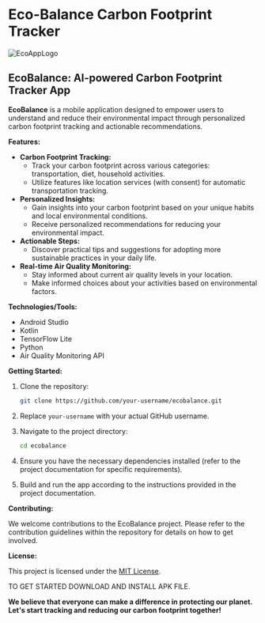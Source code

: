 # Eco-Balance Carbon Footprint Tracker

![EcoAppLogo](https://github.com/ByronOndari/Eco-Balance-Carbon-Footprint-Tracker/assets/98240185/7ce77fc3-1aa2-4b2d-827b-98141fbf18a1)

## EcoBalance: AI-powered Carbon Footprint Tracker App

**EcoBalance** is a mobile application designed to empower users to understand and reduce their environmental impact through personalized carbon footprint tracking and actionable recommendations. 

**Features:**

* **Carbon Footprint Tracking:** 
    * Track your carbon footprint across various categories: transportation, diet, household activities.
    * Utilize features like location services (with consent) for automatic transportation tracking.
* **Personalized Insights:**
    * Gain insights into your carbon footprint based on your unique habits and local environmental conditions.
    * Receive personalized recommendations for reducing your environmental impact.
* **Actionable Steps:**
    * Discover practical tips and suggestions for adopting more sustainable practices in your daily life.
* **Real-time Air Quality Monitoring:**
    * Stay informed about current air quality levels in your location.
    * Make informed choices about your activities based on environmental factors.

**Technologies/Tools:**

* Android Studio
* Kotlin
* TensorFlow Lite
* Python
* Air Quality Monitoring API

**Getting Started:**

1. Clone the repository:

   ```bash
   git clone https://github.com/your-username/ecobalance.git
   ```

2. Replace `your-username` with your actual GitHub username.

3. Navigate to the project directory:

   ```bash
   cd ecobalance
   ```

4. Ensure you have the necessary dependencies installed (refer to the project documentation for specific requirements).

5. Build and run the app according to the instructions provided in the project documentation.

**Contributing:**

We welcome contributions to the EcoBalance project. Please refer to the contribution guidelines within the repository for details on how to get involved.

**License:**

This project is licensed under the [MIT License](https://opensource.org/licenses/MIT).

TO GET STARTED DOWNLOAD AND INSTALL APK FILE.

**We believe that everyone can make a difference in protecting our planet. Let's start tracking and reducing our carbon footprint together!**

